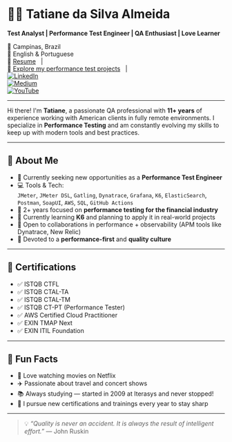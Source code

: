# 👩‍💻 Tatiane da Silva Almeida

**Test Analyst | Performance Test Engineer | QA Enthusiast | Love Learner**

📍 Campinas, Brazil  
💬 English & Portuguese  
📄 [Resume](https://github.com/almeidas-tatiane/almeidas-tatiane/blob/master/resume.md) &nbsp;&nbsp;|&nbsp;&nbsp;  
🧪 [Explore my performance test projects](https://github.com/almeidas-tatiane?tab=repositories) &nbsp;&nbsp;|&nbsp;&nbsp;  
[![LinkedIn](https://img.shields.io/badge/LinkedIn-%230077B5?style=flat-square&logo=linkedin&logoColor=white)](https://www.linkedin.com/in/tatianealmeida)  
[![Medium](https://img.shields.io/badge/Medium-12100E?style=flat-square&logo=medium&logoColor=white)](https://medium.com/@almeidas.tatiane)  
[![YouTube](https://img.shields.io/badge/YouTube-%23FF0000?style=flat-square&logo=youtube&logoColor=white)](https://youtube.com/watch?v=BhCYA7fUE4Y)

---

Hi there! I'm **Tatiane**, a passionate QA professional with **11+ years** of experience working with American clients in fully remote environments. I specialize in **Performance Testing** and am constantly evolving my skills to keep up with modern tools and best practices.

---

## 🚀 About Me

- 🔭 Currently seeking new opportunities as a **Performance Test Engineer**
- 💻 Tools & Tech:  
  `JMeter`, `JMeter DSL`, `Gatling`, `Dynatrace`, `Grafana`, `K6`, `ElasticSearch`, `Postman`, `SoapUI`, `AWS`, `SQL`, `GitHub Actions`
- 🏦 2+ years focused on **performance testing for the financial industry**
- 🌱 Currently learning **K6** and planning to apply it in real-world projects
- 👯 Open to collaborations in performance + observability (APM tools like Dynatrace, New Relic)
- 🧪 Devoted to a **performance-first** and **quality culture** 

---

## 🏅 Certifications

- ✅ ISTQB CTFL
- ✅ ISTQB CTAL-TA
- ✅ ISTQB CTAL-TM  
- ✅ ISTQB CT-PT (Performance Tester)  
- ✅ AWS Certified Cloud Practitioner  
- ✅ EXIN TMAP Next  
- ✅ EXIN ITIL Foundation  

---

## 🎯 Fun Facts

- 🎥 Love watching movies on Netflix  
- ✈️ Passionate about travel and concert shows
- 📚 Always studying — started in 2009 at Iterasys and never stopped!  
- 🧠 I pursue new certifications and trainings every year to stay sharp  

---

> 💡 *“Quality is never an accident. It is always the result of intelligent effort.”* — John Ruskin
